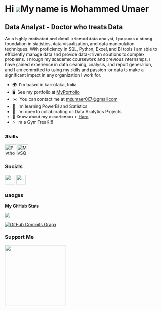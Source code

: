 
Hi ![](https://user-images.githubusercontent.com/18350557/176309783-0785949b-9127-417c-8b55-ab5a4333674e.gif)My name is Mohammed Umaer
======================================================================================================================================

Data Analyst - Doctor who treats Data
------------

As a highly motivated and detail-oriented data analyst, I possess a strong foundation in statistics, data visualization, and data manipulation techniques. With proficiency in SQL, Python, Excel, and BI tools I am able to efficiently manage data and provide data-driven solutions to complex problems. Through my academic coursework and previous internships, I have gained experience in data cleaning, analysis, and report generation, and I am committed to using my skills and passion for data to make a significant impact in any organization I work for.

* 🌍  I'm based in karnataka, India
* 🖥️  See my portfolio at [MyPortfolio](http://mohammedumaer.carrd.co)
* ✉️  You can contact me at [mdumaer007@gmail.com](mailto:mdumaer007@gmail.com)
* 🧠  I'm learning PowerBI and Statistics
* 🤝  I'm open to collaborating on Data Analytics Projects
* 📄 Know about my experiences > [Here](https://drive.google.com/file/d/1LiNchyIX5k-bqBfIxbETpc6ANCVac_RR/view?usp=share_link)
* ⚡  Im a Gym FreaK!!!

### Skills


<p align="left">
<a href="https://www.python.org/" target="_blank" rel="noreferrer"><img src="https://raw.githubusercontent.com/danielcranney/readme-generator/main/public/icons/skills/python-colored.svg" width="36" height="36" alt="Python" /></a>
<a href="https://www.mysql.com/" target="_blank" rel="noreferrer"><img src="https://raw.githubusercontent.com/danielcranney/readme-generator/main/public/icons/skills/mysql-colored.svg" width="36" height="36" alt="MySQL" /></a>
</p>


### Socials

<p align="left"> <a href="https://www.github.com/mohammmedumaer" target="_blank" rel="noreferrer"><img src="https://raw.githubusercontent.com/danielcranney/readme-generator/main/public/icons/socials/github-dark.svg" width="32" height="32" /></a> <a href="https://www.linkedin.com/in/mohammed-umaer" target="_blank" rel="noreferrer"><img src="https://raw.githubusercontent.com/danielcranney/readme-generator/main/public/icons/socials/linkedin.svg" width="32" height="32" /></a></p>

### Badges

<b>My GitHub Stats</b>

<a href="http://www.github.com/mohammmedumaer"><img src="https://github-readme-streak-stats.herokuapp.com/?user=mohammmedumaer&stroke=ffffff&background=1c1917&ring=0891b2&fire=0891b2&currStreakNum=ffffff&currStreakLabel=0891b2&sideNums=ffffff&sideLabels=ffffff&dates=ffffff&hide_border=true" /></a>

<a href="http://www.github.com/mohammmedumaer"><img src="https://github-readme-activity-graph.cyclic.app/graph?username=mohammmedumaer&bg_color=1c1917&color=ffffff&line=0891b2&point=ffffff&area_color=1c1917&area=true&hide_border=true&custom_title=GitHub%20Commits%20Graph" alt="GitHub Commits Graph" /></a>

### Support Me

<a href="https://www.buymeacoffee.com/mohammedumaer"><img src="https://cdn.buymeacoffee.com/buttons/v2/default-yellow.png" width="200" /></a>

